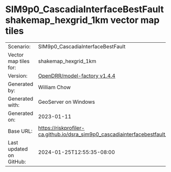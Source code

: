 # SIM9p0_CascadiaInterfaceBestFault shakemap_hexgrid_1km vector map tiles

|    			|			|
| --------------------- | --------------------- |
| Scenario:		| SIM9p0_CascadiaInterfaceBestFault		|
| Vector map tiles for:	| shakemap_hexgrid_1km		|
| Version:		| [OpenDRR/model-factory v1.4.4](https://github.com/OpenDRR/model-factory/releases/tag/v1.4.4)	|
| Generated by:		| William Chow	|
| Generated with:	| GeoServer on Windows	|
| Generated on:		| 2023-01-11	|
| Base URL:		| <https://riskprofiler-ca.github.io/dsra_sim9p0_cascadiainterfacebestfault_shakemap_hexgrid_1km/> |
| Last updated on GitHub: | 2024-01-25T12:55:35-08:00 |
